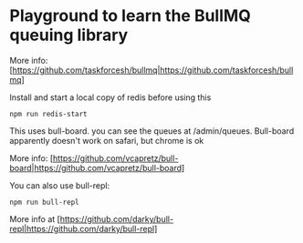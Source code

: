 # Playground to learn the BullMQ queuing library

More info: [https://github.com/taskforcesh/bullmq|https://github.com/taskforcesh/bullmq]

Install and start a local copy of redis before using this

`npm run redis-start`

This uses bull-board. you can see the queues at /admin/queues. Bull-board apparently doesn't work on safari, but chrome is ok

More info: [https://github.com/vcapretz/bull-board|https://github.com/vcapretz/bull-board]

You can also use bull-repl:

`npm run bull-repl`

More info at [https://github.com/darky/bull-repl|https://github.com/darky/bull-repl]

